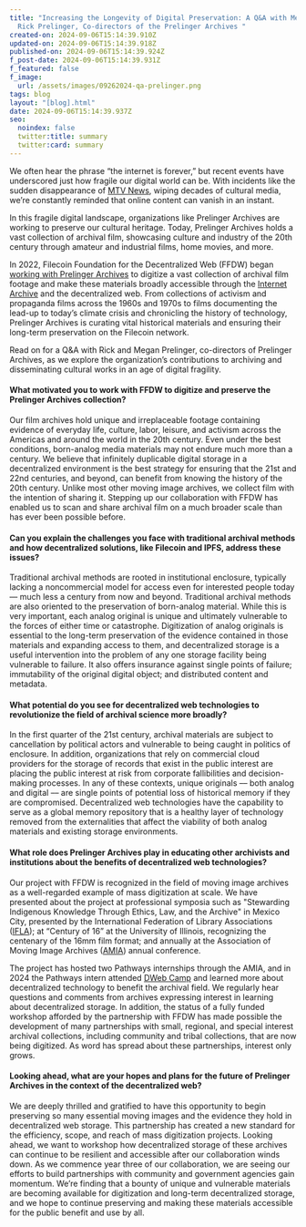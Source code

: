 ```yaml
---
title: "Increasing the Longevity of Digital Preservation: A Q&A with Megan and
  Rick Prelinger, Co-directors of the Prelinger Archives "
created-on: 2024-09-06T15:14:39.910Z
updated-on: 2024-09-06T15:14:39.918Z
published-on: 2024-09-06T15:14:39.924Z
f_post-date: 2024-09-06T15:14:39.931Z
f_featured: false
f_image:
  url: /assets/images/09262024-qa-prelinger.png
tags: blog
layout: "[blog].html"
date: 2024-09-06T15:14:39.937Z
seo:
  noindex: false
  twitter:title: summary
  twitter:card: summary
---
```

We often hear the phrase “the internet is forever,” but recent events have underscored just how fragile our digital world can be. With incidents like the sudden disappearance of [MTV News](https://variety.com/2024/digital/news/mtv-news-website-archives-pulled-offline-1236047163/), wiping decades of cultural media, we’re constantly reminded that online content can vanish in an instant.  

In this fragile digital landscape, organizations like Prelinger Archives are working to preserve our cultural heritage. Today, Prelinger Archives holds a vast collection of archival film, showcasing culture and industry of the 20th century through amateur and industrial films, home movies, and more. 

In 2022, Filecoin Foundation for the Decentralized Web (FFDW) began [working with Prelinger Archives](https://ffdweb.org/blog/ffdw-works-with-prelinger-archives-to-make-rare-historic-films-more-accessible-using-the-decentralized-web/) to digitize a vast collection of archival film footage and make these materials broadly accessible through the [Internet Archive](https://archive.org/details/prelinger?tab=about) and the decentralized web. From collections of activism and propaganda films across the 1960s and 1970s to films documenting the lead-up to today’s climate crisis and chronicling the history of technology, Prelinger Archives is curating vital historical materials and ensuring their long-term preservation on the Filecoin network. 

Read on for a Q&A with Rick and Megan Prelinger, co-directors of Prelinger Archives, as we explore the organization’s contributions to archiving and disseminating cultural works in an age of digital fragility.

#### What motivated you to work with FFDW to digitize and preserve the Prelinger Archives collection?

Our film archives hold unique and irreplaceable footage containing evidence of everyday life, culture, labor, leisure, and activism across the Americas and around the world in the 20th century. Even under the best conditions, born-analog media materials may not endure much more than a century. We believe that infinitely duplicable digital storage in a decentralized environment is the best strategy for ensuring that the 21st and 22nd centuries, and beyond, can benefit from knowing the history of the 20th century. Unlike most other moving image archives, we collect film with the intention of sharing it. Stepping up our collaboration with FFDW has enabled us to scan and share archival film on a much broader scale than has ever been possible before.

#### Can you explain the challenges you face with traditional archival methods and how decentralized solutions, like Filecoin and IPFS, address these issues?

Traditional archival methods are rooted in institutional enclosure, typically lacking a noncommercial model for access even for interested people today –– much less a century from now and beyond. Traditional archival methods are also oriented to the preservation of born-analog material. While this is very important, each analog original is unique and ultimately vulnerable to the forces of either time or catastrophe. Digitization of analog originals is essential to the long-term preservation of the evidence contained in those materials and expanding access to them, and decentralized storage is a useful intervention into the problem of any one storage facility being vulnerable to failure. It also offers insurance against single points of failure; immutability of the original digital object; and distributed content and metadata.

#### What potential do you see for decentralized web technologies to revolutionize the field of archival science more broadly?

In the first quarter of the 21st century, archival materials are subject to cancellation by political actors and vulnerable to being caught in politics of enclosure. In addition, organizations that rely on commercial cloud providers for the storage of records that exist in the public interest are placing the public interest at risk from corporate fallibilities and decision-making processes. In any of these contexts, unique originals –– both analog and digital –– are single points of potential loss of historical memory if they are compromised. Decentralized web technologies have the capability to serve as a global memory repository that is a healthy layer of technology removed from the externalities that affect the viability of both analog materials and existing storage environments.

#### What role does Prelinger Archives play in educating other archivists and institutions about the benefits of decentralized web technologies?

Our project with FFDW is recognized in the field of moving image archives as a well-regarded example of mass digitization at scale. We have presented about the project at professional symposia such as "Stewarding Indigenous Knowledge Through Ethics, Law, and the Archive" in Mexico City, presented by the International Federation of Library Associations ([IFLA](https://www.ifla.org/)); at “Century of 16” at the University of Illinois, recognizing the centenary of the 16mm film format; and annually at the Association of Moving Image Archives ([AMIA](https://amianet.org/)) annual conference. 

The project has hosted two Pathways internships through the AMIA, and in 2024 the Pathways intern attended [DWeb Camp](https://dwebcamp.org/) and learned more about decentralized technology to benefit the archival field. We regularly hear questions and comments from archives expressing interest in learning about decentralized storage. In addition, the status of a fully funded workshop afforded by the partnership with FFDW has made possible the development of many partnerships with small, regional, and special interest archival collections, including community and tribal collections, that are now being digitized. As word has spread about these partnerships, interest only grows.

#### Looking ahead, what are your hopes and plans for the future of Prelinger Archives in the context of the decentralized web?

We are deeply thrilled and gratified to have this opportunity to begin preserving so many essential moving images and the evidence they hold in decentralized web storage. This partnership has created a new standard for the efficiency, scope, and reach of mass digitization projects. Looking ahead, we want to workshop how decentralized storage of these archives can continue to be resilient and accessible after our collaboration winds down. As we commence year three of our collaboration, we are seeing our efforts to build partnerships with community and government agencies gain momentum. We’re finding that a bounty of unique and vulnerable materials are becoming available for digitization and long-term decentralized storage, and we hope to continue preserving and making these materials accessible for the public benefit and use by all.